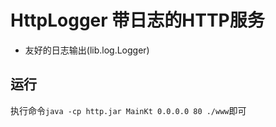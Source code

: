 HttpLogger 带日志的HTTP服务
===

* 友好的日志输出(lib.log.Logger)


运行
---
执行命令`java -cp http.jar MainKt 0.0.0.0 80 ./www`即可

